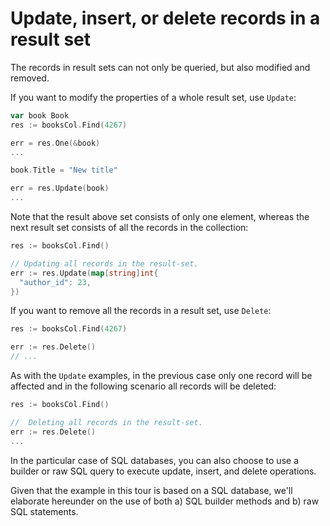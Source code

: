 # Update, insert, or delete records in a result set

The records in result sets can not only be queried, but also modified and
removed.

If you want to modify the properties of a whole result set, use `Update`:

```go
var book Book
res := booksCol.Find(4267)

err = res.One(&book)
...

book.Title = "New title"

err = res.Update(book)
...
```

Note that the result above set consists of only one element, whereas the next
result set consists of all the records in the collection:

```go
res := booksCol.Find()

// Updating all records in the result-set.
err := res.Update(map[string]int{
  "author_id": 23,
})
```

If you want to remove all the records in a result set, use `Delete`:

```go
res := booksCol.Find(4267)

err := res.Delete()
// ...
```

As with the `Update` examples, in the previous case only one record will be
affected and in the following scenario all records will be deleted:

```go
res := booksCol.Find()

//  Deleting all records in the result-set.
err := res.Delete()
...
```

In the particular case of SQL databases, you can also choose to use a builder
or raw SQL query to execute update, insert, and delete operations.

Given that the example in this tour is based on a SQL database, we'll elaborate
hereunder on the use of both a) SQL builder methods and b) raw SQL statements.